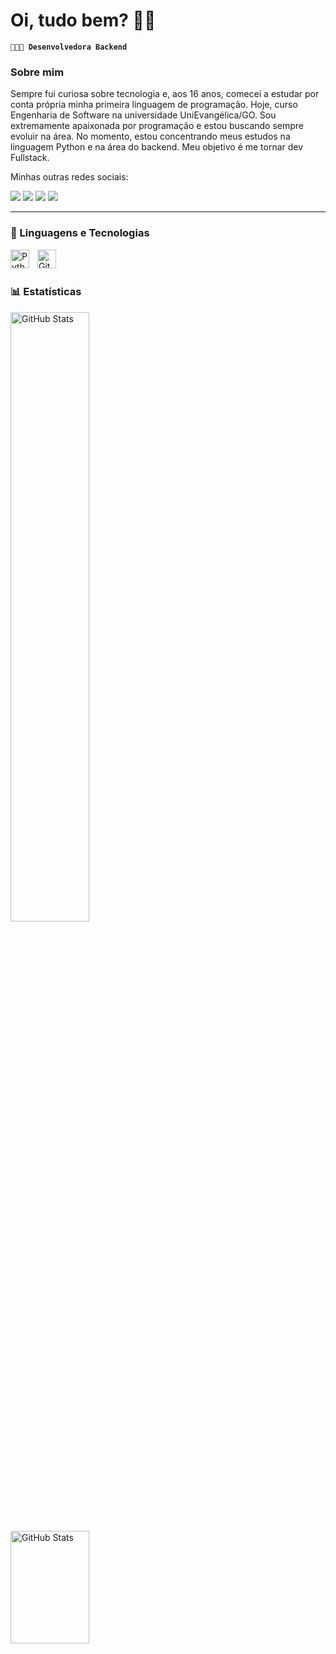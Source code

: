 # Oi, tudo bem? 👋🏻

**`👩🏻‍💻 Desenvolvedora Backend`**

### Sobre mim

Sempre fui curiosa sobre tecnologia e, aos 16 anos, comecei a estudar por conta própria minha primeira linguagem de programação. Hoje, curso Engenharia de Software na universidade UniEvangélica/GO. Sou extremamente apaixonada por programação e estou buscando sempre evoluir na área. No momento, estou concentrando meus estudos na linguagem Python e na área do backend. Meu objetivo é me tornar dev Fullstack.

Minhas outras redes sociais:

<div> 
    <a href="https://www.linkedin.com/in/manuelatrindade/" target="_blank"><img src="https://img.shields.io/badge/-LinkedIn-%230077B5?style=for-the-badge&logo=linkedin&logoColor=white" target="_blank"></a> 
    <a href = "manuelafariatrindade@gmail.com"><img src="https://img.shields.io/badge/-Gmail-%23333?style=for-the-badge&logo=gmail&logoColor=white" target="_blank"></a>
  <a href="https://www.instagram.com/peach.ymn/" target="_blank"><img src="https://img.shields.io/badge/-Instagram-%23E4405F?style=for-the-badge&logo=instagram&logoColor=white" target="_blank"></a>
  <a href="https://discord.gg/wagxzStdcR" target="_blank"><img src="https://img.shields.io/badge/Discord-7289DA?style=for-the-badge&logo=discord&logoColor=white" target="_blank"></a> 
</div>

---

### 🤖 Linguagens e Tecnologias

<img 
    align="left" 
    alt="Python" 
    title="Python"
    width="30px" 
    style="padding-right: 10px;" 
    src="https://cdn.jsdelivr.net/gh/devicons/devicon@latest/icons/python/python-original.svg" 
/>
<img 
    align="left" 
    alt="Git" 
    title="Git"
    width="30px" 
    style="padding-right: 10px;" 
    src="https://cdn.jsdelivr.net/gh/devicons/devicon@latest/icons/git/git-original.svg" 
/>
<br/>
<br/>

### 📊 Estatísticas

<p>
  <img 
    align="left" 
    alt="GitHub Stats" 
    width="50%"
    style="padding-right: 10px;" 
    src="https://github-readme-stats.vercel.app/api?username=manuelaft&show_icons=true&theme=dracula&include_all_commits=true&locale=pt-br" 
  />

<img 
      align="left" 
      alt="GitHub Stats" 
      height= 180
      width="50%"
      src="https://github-readme-stats.vercel.app/api/top-langs/?username=manuelaft&theme=dracula&layout=compact&custom_title=Tecnologias&langs_count=4" 
  />

</p>

